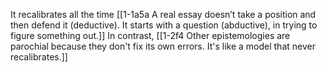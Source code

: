 It recalibrates all the time
	[[1-1a5a A real essay doesn’t take a position and then defend it (deductive). It starts with a question (abductive), in trying to figure something out.]]
		In contrast, [[1-2f4 Other epistemologies are parochial because they don't fix its own errors. It's like a model that never recalibrates.]]